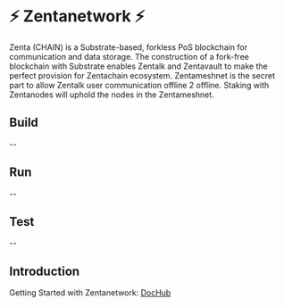 # :zap: Zentanetwork :zap:

Zenta (CHAIN) is a Substrate-based, forkless PoS blockchain for communication and data storage. The construction of a fork-free blockchain with Substrate enables Zentalk and Zentavault to make the perfect provision for Zentachain ecosystem. Zentameshnet is the secret part to allow Zentalk user communication offline 2 offline. Staking with Zentanodes will uphold the nodes in the Zentameshnet.

## Build

--

## Run

--

## Test

--

## Introduction

Getting Started with Zentanetwork: [DocHub](https://docs.zentachain.io)
